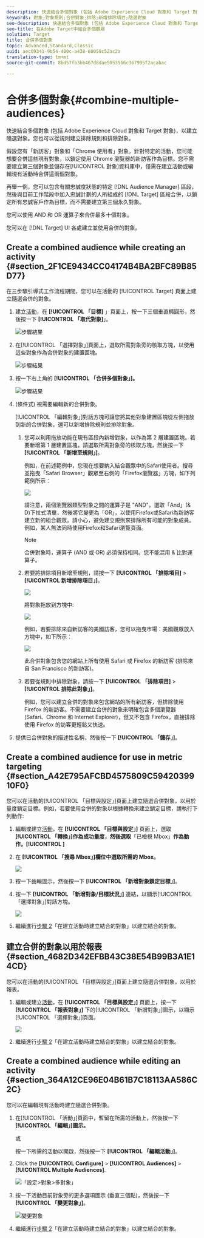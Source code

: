 ```yaml
---
description: 快速結合多個對象 (包括 Adobe Experience Cloud 對象和 Target 對象)，以建立隨選對象。您也可以從規則建立排除規則和排除對象。
keywords: 對象;對象規則;合併對象;排除;新增排除項目;隨選對象
seo-description: 快速結合多個對象 (包括 Adobe Experience Cloud 對象和 Target 對象)，以建立隨選對象。您也可以從規則建立排除規則和排除對象。
seo-title: 在Adobe Target中結合多個觀眾
solution: Target
title: 合併多個對象
topic: Advanced,Standard,Classic
uuid: aec09341-9b54-400c-a438-60058c52ac2a
translation-type: tm+mt
source-git-commit: 8bd57fb3bb467d8dae50535b6c367995f2acabac

---
```



# 合併多個對象{#combine-multiple-audiences}

快速結合多個對象 (包括 Adobe Experience Cloud 對象和 Target 對象)，以建立隨選對象。您也可以從規則建立排除規則和排除對象。

假設您有「新訪客」對象和「Chrome 使用者」對象。針對特定的活動，您可能想要合併這些現有對象，以鎖定使用 Chrome 瀏覽器的新訪客作為目標。您不需要建立第三個對象並儲存在[!UICONTROL 對象]資料庫中，僅需在建立活動或編輯現有活動時合併這兩個對象。

再舉一例，您可以包含有關忠誠度狀態的特定 [!DNL Audience Manager] 區段，然後與目前工作階段中加入忠誠計劃的人所組成的 [!DNL Target] 區段合併，以鎖定所有忠誠客戶作為目標，而不需要建立第三個永久對象。

您可以使用 AND 和 OR 運算子來合併最多十個對象。

您可以在 [!DNL Target] UI 各處建立並使用合併的對象。

## Create a combined audience while creating an activity {#section_2F1CE9434CC04174B4BA2BFC89B85D77}

在三步驟引導式工作流程期間，您可以在活動的 [!UICONTROL Target] 頁面上建立隨選合併的對象。

1. 建立[活動](../c-activities/activities.md#concept_D317A95A1AB54674BA7AB65C7985BA03)，在 **[!UICONTROL 「目標]** 」頁面上，按一下三個垂直橢圓形，然後按一下 **[!UICONTROL 「取代對象]**」。

   ![步驟結果](assets/edit_audience.png)

1. 在[!UICONTROL 「選擇對象」]頁面上，選取所需對象旁的核取方塊，以使用這些對象作為合併對象的建置區塊。

   ![步驟結果](assets/combine_multiple_audiences1.png)

1. 按一下右上角的 **[!UICONTROL 「合併多個對象」]。**

   ![步驟結果](assets/combine_multiple_audiences2.png)

1. (條件式) 視需要編輯新的合併對象。

   [!UICONTROL 「編輯對象」]對話方塊可讓您將其他對象建置區塊從左側拖放到新的合併對象，還可以新增排除規則並排除對象。

   1. 您可以利用拖放功能在現有區段內新增對象，以作為第 2 層建置區塊。若要新增第 1 層建置區塊，請選取所需對象旁的核取方塊，然後按一下 **[!UICONTROL 「新增至規則」]**。

      例如，在前述範例中，您現在想要納入結合觀眾中的Safari使用者。搜尋並拖曳「Safari Browser」觀眾至右側的「Firefox瀏覽器」方塊，如下列範例所示：

      ![](assets/combine_multiple_audiences3.png)

      請注意，兩個瀏覽器類型對象之間的運算子是 &quot;AND&quot;。選取「And」(&amp; D)下拉式清單，然後將它變更為「OR」，以使用Firefox或Safari為新訪客建立新的組合觀眾。請小心，避免建立規則來排除所有可能的對象成員。例如，某人無法同時使用Firefox和Safari瀏覽頁面。

      >[!NOTE]
      >
      >合併對象時，運算子 (AND 或 OR) 必須保持相同。您不能混用 &amp; 比對運算子。

   1. 若要將排除項目新增至規則，請按一下 **[!UICONTROL 「排除項目]** &gt; **[!UICONTROL 新增排除項目」]**。

      ![](assets/combine_multiple_audiences3a.png)

      將對象拖放到方塊中:

      ![](assets/combine_multiple_audiences3b.png)

      例如，若要排除來自新訪客的美國訪客，您可以拖曳市場：美國觀眾放入方塊中，如下所示：

      ![](assets/combine_multiple_audiences3b2.png)

      此合併對象包含您的網站上所有使用 Safari 或 Firefox 的新訪客 (排除來自 San Francisco 的新訪客)。

   1. 若要從規則中排除對象，請按一下 **[!UICONTROL 「排除項目]** &gt; **[!UICONTROL 排除此對象」]**。

      例如，您可以建立合併的對象來包含網站的所有新訪客，但排除使用 Firefox 的新訪客。不需要建立合併的對象來明確包含多個瀏覽器 (Safari、Chrome 和 Internet Explorer)，但又不包含 Firefox，直接排除使用 Firefox 的訪客更輕鬆又快速。

1. 提供已合併對象的描述性名稱，然後按一下 **[!UICONTROL 「儲存」]**。

## Create a combined audience for use in metric targeting {#section_A42E795AFCBD4575809C5942039910F0}

您可以在活動的[!UICONTROL 「目標與設定」]頁面上建立隨選合併對象，以用於量度鎖定目標。例如，若要使用合併的對象以根據轉換來建立鎖定目標，請執行下列動作:

1. 編輯或建立[活動](../c-activities/activities.md#concept_D317A95A1AB54674BA7AB65C7985BA03)，在 **[!UICONTROL 「目標與設定」]** 頁面上，選取 **[!UICONTROL 「轉換」]作為成功量度，然後選取**「已檢視 Mbox」**作為動作。[!UICONTROL ]**
1. 在 **[!UICONTROL 「搜尋 Mbox」]欄位中選取所需的 Mbox。**

   ![](assets/combine_multiple_audiences4.png)

1. 按一下齒輪圖示，然後按一下 **[!UICONTROL 「新增對象鎖定目標」]**。
1. 按一下 **[!UICONTROL 「新增對象/目標狀況」]** 連結，以顯示[!UICONTROL 「選擇對象」]對話方塊。

   ![](assets/combine_multiple_audiences5.png)

1. 繼續進行[步驟 2](../c-target/combining-multiple-audiences.md#section_2F1CE9434CC04174B4BA2BFC89B85D77)「在建立活動時建立結合的對象」以建立結合的對象。

## 建立合併的對象以用於報表 {#section_4682D342EFBB43C38E54B99B3A1E14CD}

您可以在活動的[!UICONTROL 「目標與設定」]頁面上建立隨選合併對象，以用於報表。

1. 編輯或建立[活動](../c-activities/activities.md#concept_D317A95A1AB54674BA7AB65C7985BA03)，在 **[!UICONTROL 「目標與設定」]** 頁面上，按一下 **[!UICONTROL 「報表對象」]** 下的[!UICONTROL 「新增對象」]圖示，以顯示[!UICONTROL 「選擇對象」]頁面。

   ![](assets/combine_multiple_audiences6.png)

1. 繼續進行[步驟 2](../c-target/combining-multiple-audiences.md#section_2F1CE9434CC04174B4BA2BFC89B85D77)「在建立活動時建立結合的對象」以建立結合的對象。

## Create a combined audience while editing an activity {#section_364A12CE96E04B61B7C18113AA586C2C}

您可以在編輯現有活動時建立隨選合併對象。

1. 在[!UICONTROL 「活動」]頁面中，暫留在所需的活動上，然後按一下 **[!UICONTROL 「編輯」]圖示。**

   或

   按一下所需的活動以開啟，然後按一下 **[!UICONTROL 「編輯活動」]**。

1. Click the **[!UICONTROL Configure]** &gt; **[!UICONTROL Audiences]** &gt; **[!UICONTROL Multiple Audiences]**.

   ![「設定&gt;對象&gt;多對象」](/help/c-target/assets/combine_multiple_audiences7.png)

1. 按一下活動目前對象旁的更多選項圖示 (垂直三個點)，然後按一下 **[!UICONTROL 「變更對象」]**。

   ![變更對象](/help/c-target/assets/combine_multiple_audiences8.png)

1. 繼續進行[步驟 2](../c-target/combining-multiple-audiences.md#section_2F1CE9434CC04174B4BA2BFC89B85D77)「在建立活動時建立結合的對象」以建立結合的對象。